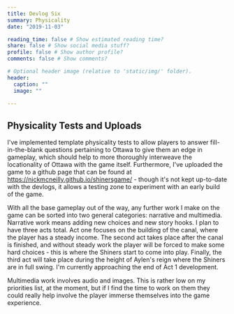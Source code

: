 ```yaml
---
title: Devlog Six
summary: Physicality
date: "2019-11-03"

reading_time: false # Show estimated reading time?
share: false # Show social media stuff?
profile: false # Show author profile?
comments: false # Show comments?

# Optional header image (relative to 'static/img/' folder).
header:
  caption: ""
  image: ""
 
---  
```

 
## Physicality Tests and Uploads

I've implemented template physicality tests to allow players to answer fill-in-the-blank questions pertaining to Ottawa to give them an edge in gameplay, which should help to more thoroughly interweave the locationality of Ottawa with the game itself. Furthermore, I've uploaded the game to a github page that can be found at https://nickmcneilly.github.io/shinersgame/ - though it's not kept up-to-date with the devlogs, it allows a testing zone to experiment with an early build of the game.

With all the base gameplay out of the way, any further work I make on the game can be sorted into two general categories: narrative and multimedia. Narrative work means adding new choices and new story hooks. I plan to have three acts total. Act one focuses on the building of the canal, where the player has a steady income. The second act takes place after the canal is finished, and without steady work the player will be forced to make some hard choices - this is where the Shiners start to come into play. Finally, the third act will take place during the height of Aylen's reign where the Shiners are in full swing. I'm currently approaching the end of Act 1 development.

Multimedia work involves audio and images. This is rather low on my priorities list, at the moment, but if I find the time to work on them they could really help involve the player immerse themselves into the game experience.
